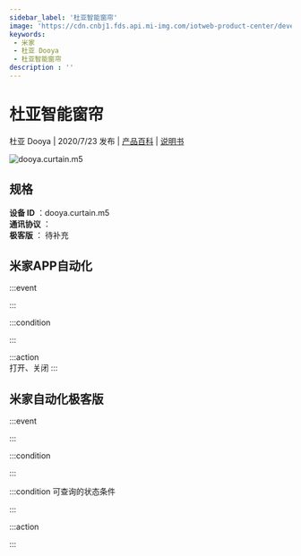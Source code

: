 ```yaml
---
sidebar_label: '杜亚智能窗帘'
image: 'https://cdn.cnbj1.fds.api.mi-img.com/iotweb-product-center/developer_1592557191284k8b6wloD.png?GalaxyAccessKeyId=AKVGLQWBOVIRQ3XLEW&Expires=9223372036854775807&Signature=5igpK8CCAt+kx/Qyrf8iUH86zFY='
keywords: 
 - 米家
 - 杜亚 Dooya
 - 杜亚智能窗帘
description : ''
---
```

# 杜亚智能窗帘

杜亚 Dooya | 2020/7/23 发布 | [产品百科](https://home.mi.com/webapp/content/baike/product/index.html?model=dooya.curtain.m5/) | [说明书](https://home.mi.com/views/introduction.html?model=dooya.curtain.m5&region=cn)

![dooya.curtain.m5](https://cdn.cnbj1.fds.api.mi-img.com/iotweb-product-center/developer_1592557191284k8b6wloD.png?GalaxyAccessKeyId=AKVGLQWBOVIRQ3XLEW&Expires=9223372036854775807&Signature=5igpK8CCAt+kx/Qyrf8iUH86zFY=)

## 规格  
> 
**设备 ID** ：dooya.curtain.m5  
**通讯协议** ：  
**极客版**  ： 待补充 


## 米家APP自动化  

:::event  

:::

:::condition  

:::

:::action   
打开、关闭
:::

## 米家自动化极客版  

:::event  

:::

:::condition  

:::

:::condition 可查询的状态条件  

:::

:::action  

:::

        
